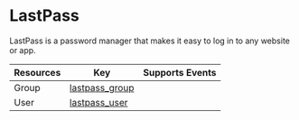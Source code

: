 LastPass
========
LastPass is a password manager that makes it easy to log in to any website or app.

| **Resources** | **Key**                               | **Supports Events** |
| ------------- | ------------------------------------- | ------------------- |
| Group         | [lastpass\_group](lastpass\_group.md) |                     |
| User          | [lastpass\_user](lastpass\_user.md)   |                     |
